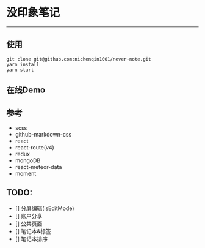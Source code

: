 # 没印象笔记

---

## 使用

```
git clone git@github.com:nichenqin1001/never-note.git
yarn install
yarn start
```

## 在线Demo

## 参考

- scss
- github-markdown-css
- react
- react-route(v4)
- redux
- mongoDB
- react-meteor-data
- moment

## TODO:

- [] 分屏编辑(isEditMode)
- [] 账户分享
- [] 公共页面
- [] 笔记本&标签
- [] 笔记本排序